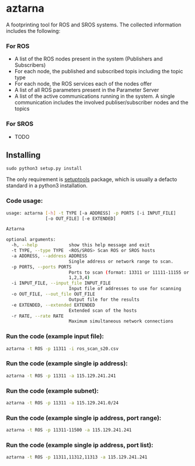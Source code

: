 # aztarna
A footprinting tool for ROS and SROS systems. The collected information includes the following:

### For ROS
* A list of the ROS nodes present in the system (Publishers and Subscribers)
* For each node, the published and subscribed topis including the topic type
* For each node, the ROS services each of the nodes offer
* A list of all ROS parameters present in the Parameter Server
* A list of the active communications running in the system. A single communication includes the involved publiser/subscriber nodes and the topics

### For SROS
* TODO

## Installing
```
sudo python3 setup.py install
```
The only requirement is [setuptools](https://pypi.org/project/setuptools/) package, which is usually a defacto standard in a python3 installation.

### Code usage:

```bash
usage: aztarna [-h] -t TYPE [-a ADDRESS] -p PORTS [-i INPUT_FILE]
               [-o OUT_FILE] [-e EXTENDED]

Aztarna

optional arguments:
  -h, --help            show this help message and exit
  -t TYPE, --type TYPE  <ROS/SROS> Scan ROS or SROS hosts
  -a ADDRESS, --address ADDRESS
                        Single address or network range to scan.
  -p PORTS, --ports PORTS
                        Ports to scan (format: 13311 or 11111-11155 or
                        1,2,3,4)
  -i INPUT_FILE, --input_file INPUT_FILE
                        Input file of addresses to use for scanning
  -o OUT_FILE, --out_file OUT_FILE
                        Output file for the results
  -e EXTENDED, --extended EXTENDED
                        Extended scan of the hosts
  -r RATE, --rate RATE 
                        Maximum simultaneous network connections
```

### Run the code (example input file):

```bash
aztarna -t ROS -p 11311 -i ros_scan_s20.csv
```

### Run the code (example single ip address):

```bash
aztarna -t ROS -p 11311 -a 115.129.241.241
```

### Run the code (example subnet):

```bash
aztarna -t ROS -p 11311 -a 115.129.241.0/24
```

### Run the code (example single ip address, port range):

```bash
aztarna -t ROS -p 11311-11500 -a 115.129.241.241
```

### Run the code (example single ip address, port list):

```bash
aztarna -t ROS -p 11311,11312,11313 -a 115.129.241.241
```
